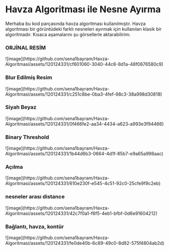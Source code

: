 <H1> Havza Algoritması ile Nesne Ayırma </H1>

Merhaba bu kod parçasında havza algoritması kullanılmıştır. Havza algoritması bir görüntüdeki farklı nesneleri ayırmak için kullanılan klasik bir algoritmadır.
Kısaca aşamalarını şu görsellerle aktarabilirim: 
 <H3> ORJİNAL RESİM</H3>
 ![image](https://github.com/sena1bayram/Havza-Algoritmasi/assets/120124331/cf601060-3040-44c6-8d1a-48f0876580c9)

 <H3>Blur Edilmiş Resim</H3>
 ![image](https://github.com/sena1bayram/Havza-Algoritmasi/assets/120124331/c251c8be-0ba3-4fef-98c3-38a998d30818)
 
<H3>Siyah Beyaz </H3>
![image](https://github.com/sena1bayram/Havza-Algoritmasi/assets/120124331/0f466fe2-aa34-4434-a623-a993e3f94466)


<H3>Binary Threshold</H3>
![image](https://github.com/sena1bayram/Havza-Algoritmasi/assets/120124331/1b44d6b3-0664-4d1f-85b7-e9a65a998aac)


<H3>Açılma</H3>
![image](https://github.com/sena1bayram/Havza-Algoritmasi/assets/120124331/610e230f-e545-4c51-92c0-25cfe9f9c2eb)


<H3>nesneler arası distance</H3>
![image](https://github.com/sena1bayram/Havza-Algoritmasi/assets/120124331/42c7f0a1-f6f5-4eb1-bfbf-0d6e91604212)


<H3>Bağlantı, havza, kontür</H3>
![image](https://github.com/sena1bayram/Havza-Algoritmasi/assets/120124331/fe0de40b-6c89-49c0-8d82-575f4804ab2d)


